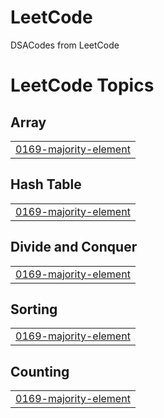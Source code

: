 # LeetCode
DSACodes from LeetCode

<!---LeetCode Topics Start-->
# LeetCode Topics
## Array
|  |
| ------- |
| [0169-majority-element](https://github.com/Simmi1101/LeetCode/tree/master/0169-majority-element) |
## Hash Table
|  |
| ------- |
| [0169-majority-element](https://github.com/Simmi1101/LeetCode/tree/master/0169-majority-element) |
## Divide and Conquer
|  |
| ------- |
| [0169-majority-element](https://github.com/Simmi1101/LeetCode/tree/master/0169-majority-element) |
## Sorting
|  |
| ------- |
| [0169-majority-element](https://github.com/Simmi1101/LeetCode/tree/master/0169-majority-element) |
## Counting
|  |
| ------- |
| [0169-majority-element](https://github.com/Simmi1101/LeetCode/tree/master/0169-majority-element) |
<!---LeetCode Topics End-->